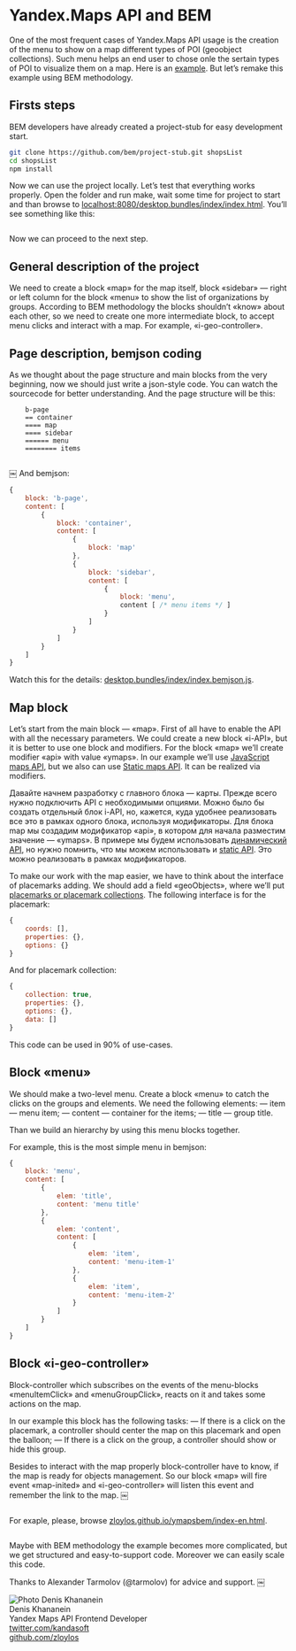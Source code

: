 # Yandex.Maps API and BEM

One of the most frequent cases of Yandex.Maps API usage is the creation of the menu to show on a map different types of POI (geoobject collections). Such menu helps an end user to chose onle the sertain types of POI to visualize them on a map. Here is an [example](http://dimik.github.com/ymaps/examples/group-menu/menu03.html). But let’s remake this example using BEM methodology. 

## Firsts steps
BEM developers have already created a project-stub for easy development start.

````bash
git clone https://github.com/bem/project-stub.git shopsList
cd shopsList
npm install
````

Now we can use the project locally. Let’s test that everything works properly. Open the folder and run make, wait some time for project to start and than browse to [localhost:8080/desktop.bundles/index/index.html](http://localhost:8080/desktop.bundles/index/index.html). You’ll see something like this:

<img src="http://zloylos.me/other/imgs/ymapsbem/project_stub.png" title="" alt="" border="0"/>

Now we can proceed to the next step.

## General description of the project

We need to create a block «map» for the map itself, block «sidebar» — right or left column for the block «menu» to show the list of organizations by groups. According to BEM methodology the blocks shouldn’t «know» about each other, so we need to create one more intermediate block, to accept menu clicks and interact with a map. For example, «i-geo-controller». 

## Page description, bemjson coding

As we thought about the page structure and main blocks from the very beginning, now we should just write a json-style code. You can watch the sourcecode for better understanding. And the page structure will be this:

````
    b-page
    == container
    ==== map
    ==== sidebar
    ====== menu
    ======== items
````

<img src="http://zloylos.me/other/imgs/ymapsbem/index_bemjson.png" alt="">

￼
And bemjson:
````js
{
    block: 'b-page',
    content: [
        {
            block: 'container',
            content: [
                {
                    block: 'map'
                },
                {
                    block: 'sidebar',
                    content: [
                        {
                            block: 'menu',
                            content [ /* menu items */ ]
                        }
                    ]
                }
            ]
        }
    ]
}
````

Watch this for the details: [desktop.bundles/index/index.bemjson.js](https://github.com/zloylos/ymaps-and-bem/blob/master/desktop.bundles/index-en/index-en.bemjson.js).

## Map block

Let’s start from the main block — «map». First of all have to enable the API with all the necessary parameters. We could create a new block «i-API», but it is better to use one block and modifiers. For the block «map» we’ll create modifier «api» with value «ymaps». In our example we’ll use [JavaScript maps API](http://api.yandex.ru/maps/doc/jsapi/), but we also can use [Static maps API](http://api.yandex.ru/maps/doc/staticapi/). It can be realized via modifiers. 

Давайте начнем разработку с главного блока — карты. Прежде всего нужно подключить API с необходимыми опциями. Можно было бы создать отдельный блок i-API, но, кажется, куда удобнее реализовать все это в рамках одного блока, используя модификаторы. Для блока map мы создадим модификатор «api», в котором для начала разместим значение — «ymaps».
В примере мы будем использовать [динамический API](http://api.yandex.ru/maps/doc/jsapi/), но нужно помнить, что мы можем использовать и [static API](http://api.yandex.ru/maps/doc/staticapi/). Это можно реализовать в рамках модификаторов.

To make our work with the map easier, we have to think about the interface of placemarks adding. We should add a field «geoObjects», where we’ll put [placemarks or placemark collections](http://api.yandex.com/maps/doc/jsapi/2.x/dg/concepts/geoobjects.xml). The following interface is for the placemark:

````js
{
    coords: [], 
    properties: {}, 
    options: {}
}
````

And for placemark collection:
````js
{
    collection: true,
    properties: {},
    options: {},
    data: []
}
````
This code can be used in 90% of use-cases.

## Block «menu»

We should make a two-level menu. Create a block «menu» to catch the clicks on the groups and elements. We need the following elements:
— item — menu item;
— content — container for the items;
— title — group title.

Than we build an hierarchy by using this menu blocks together. 

For example, this is the most simple menu in bemjson:
````js
{
    block: 'menu',
    content: [
        {
            elem: 'title',
            content: 'menu title'
        },
        {
            elem: 'content',
            content: [
                {
                    elem: 'item',
                    content: 'menu-item-1'
                },
                {
                    elem: 'item',
                    content: 'menu-item-2'
                }
            ]
        }
    ]
}
````

## Block «i-geo-controller»

Block-controller which subscribes on the events of the menu-blocks «menuItemClick» and «menuGroupClick», reacts on it and takes some actions on the map.

In our example this block has the following tasks: 
— If there is a click on the placemark, a controller should center the map on this placemark and open the balloon;
— If there is a click on the group, a controller should show or hide this group. 

Besides to interact with the map properly block-controller have to know, if the map is ready for objects management. So our block «map» will fire event «map-inited» and «i-geo-controller» will listen this event and remember the link to the map.
￼

<img src="http://zloylos.me/other/imgs/ymapsbem/blocks_scheme-en.png" alt="">


For exaple, please, browse [zloylos.github.io/ymapsbem/index-en.html](zloylos.github.io/ymapsbem/index-en.html).

<img src="http://zloylos.me/other/imgs/ymapsbem/ready-en.png" alt="">

Maybe with BEM methodology the example becomes more complicated, but we get structured and easy-to-support code. Moreover we can easily scale this code. 

Thanks to Alexander Tarmolov (@tarmolov) for advice and support. ￼

<img src="http://zloylos.me/other/imgs/ymapsbem/denis.png" alt="">

<!--(Begin) Article author block-->
<div class="article-author">
    <div class="article-author__photo">
        <img class="article-author__pictures" src="http://zloylos.me/other/imgs/ymapsbem/denis.png" alt="Photo Denis Khananein">
    </div>
    <div class="article-author__info">
        <div class="article-author__row">
             <span class="article-author__name">Denis Khananein
        </div>
        <div class="article-author__row">
            Yandex Maps API Frontend Developer
        </div>
        <div class="article-author__row">
             <a class="article-author__social-icon b-link" target="_blank" href="http://twitter.com/kandasoft">twitter.com/kandasoft</a>
        </div>
        <div class="article-author__row">
             <a class="article-author__social-icon b-link" target="_blank" href="http://github.com/zloylos">github.com/zloylos</a>
        </div>
    </div>
</div>
<!--(End) Article author block-->
